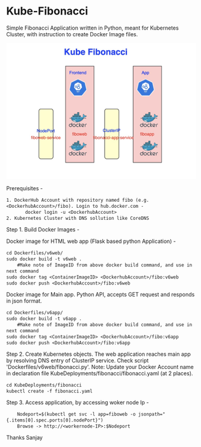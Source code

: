 # Kube-Fibonacci 
Simple Fibonacci Application written in Python, meant for Kubernetes Cluster, with instruction to create Docker Image files.

![Alt text](kubefibonacci.jpg?raw=true "Kube Fibonacci")

Prerequisites -

	1. DockerHub Account with repository named fibo (e.g. <DockerhubAccount>/fibo). Login to hub.docker.com -
           docker login -u <DockerhubAccount>
	2. Kubernetes Cluster with DNS sollution like CoreDNS

Step 1. Build Docker Images -

Docker image for HTML web app (Flask based python Application) - 

	cd Dockerfiles/v6web/
	sudo docker build -t v6web .
        #Make note of ImageID from above docker build command, and use in next command
	sudo docker tag <ContainerImageID> <DockerhubAccount>/fibo:v6web
	sudo docker push <DockerhubAccount>/fibo:v6web

Docker image for Main app. Python API, accepts GET request and responds in json format.

	cd Dockerfiles/v6app/
	sudo docker build -t v6app .
        #Make note of ImageID from above docker build command, and use in next command
	sudo docker tag <ContainerImageID> <DockerhubAccount>/fibo:v6app
	sudo docker push <DockerhubAccount>/fibo:v6app

Step 2. Create Kubernetes objects. The web application reaches main app by resolving DNS entry of ClusterIP service. Check script 'Dockerfiles/v6web/fibonacci.py'.
Note: Update your Docker Account name <DockerhubAccount> in declaration file KubeDeployments/fibonacci/fibonacci.yaml (at 2 places).

	cd KubeDeployments/fibonacci
	kubectl create -f fibonacci.yaml

Step 3. Access application, by accessing woker node Ip -

        Nodeport=$(kubectl get svc -l app=fiboweb -o jsonpath="{.items[0].spec.ports[0].nodePort}")
        Browse -> http://<workernode-IP>:$Nodeport

Thanks
Sanjay
